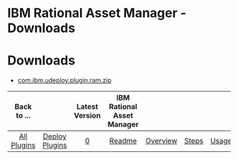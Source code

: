 
IBM Rational Asset Manager - Downloads
======================================

# Downloads

- [com.ibm.udeploy.plugin.ram.zip](https://raw.githubusercontent.com/UrbanCode/IBM-UCD-PLUGINS/main/files/RAM/com.ibm.udeploy.plugin.ram.zip)

|Back to ...||Latest Version|IBM Rational Asset Manager ||||
| :---: | :---: | :---: | :---: | :---: | :---: | :---: |
|[All Plugins](../../index.md)|[Deploy Plugins](../README.md)|[0]()|[Readme](README.md)|[Overview](overview.md)|[Steps](steps.md)|[Usage](usage.md)|

